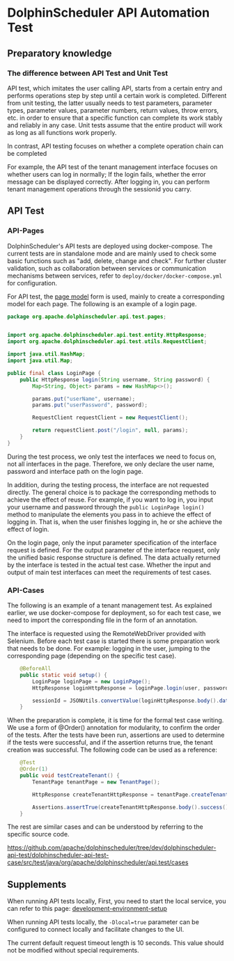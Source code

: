 # DolphinScheduler API Automation Test

## Preparatory knowledge

### The difference between API Test and Unit Test

API test, which imitates the user calling API, starts from a certain entry and performs operations step by step until a certain work is completed. Different from unit testing, the latter usually needs to test parameters, parameter types, parameter values, parameter numbers, return values, throw errors, etc. in order to ensure that a specific function can complete its work stably and reliably in any case. Unit tests assume that the entire product will work as long as all functions work properly.

In contrast, API testing focuses on whether a complete operation chain can be completed

For example, the API test of the tenant management interface focuses on whether users can log in normally; If the login fails, whether the error message can be displayed correctly. After logging in, you can perform tenant management operations through the sessionid you carry.


## API Test

### API-Pages

DolphinScheduler's API tests are deployed using docker-compose. The current tests are in standalone mode and are mainly used to check some basic functions such as "add, delete, change and check". For further cluster validation, such as collaboration between services or communication mechanisms between services, refer to `deploy/docker/docker-compose.yml` for configuration.

For API test,  the [page model](https://www.selenium.dev/documentation/guidelines/page_object_models/) form is used, mainly to create a corresponding model for each page. The following is an example of a login page.

```java
package org.apache.dolphinscheduler.api.test.pages;


import org.apache.dolphinscheduler.api.test.entity.HttpResponse;
import org.apache.dolphinscheduler.api.test.utils.RequestClient;

import java.util.HashMap;
import java.util.Map;

public final class LoginPage {
    public HttpResponse login(String username, String password) {
        Map<String, Object> params = new HashMap<>();

        params.put("userName", username);
        params.put("userPassword", password);

        RequestClient requestClient = new RequestClient();

        return requestClient.post("/login", null, params);
    }
}
```

During the test process, we only test the interfaces we need to focus on, not all interfaces in the page. Therefore, we only declare the user name, password and interface path on the login page.

In addition, during the testing process, the interface are not requested directly. The general choice is to package the corresponding methods to achieve the effect of reuse. For example, if you want to log in, you input your username and password through the `public LoginPage login()` method to manipulate the elements you pass in to achieve the effect of logging in. That is, when the user finishes logging in, he or she achieve the effect of login.

On the login page, only the input parameter specification of the interface request is defined. For the output parameter of the interface request, only the unified basic response structure is defined. The data actually returned by the interface is tested in the actual test case. Whether the input and output of main test interfaces can meet the requirements of test cases.


### API-Cases

The following is an example of a tenant management test. As explained earlier, we use docker-compose for deployment, so for each test case, we need to import the corresponding file in the form of an annotation.

The interface is requested using the RemoteWebDriver provided with Selenium. Before each test case is started there is some preparation work that needs to be done. For example: logging in the user, jumping to the corresponding page (depending on the specific test case).

```java
    @BeforeAll
    public static void setup() {
        LoginPage loginPage = new LoginPage();
        HttpResponse loginHttpResponse = loginPage.login(user, password);

        sessionId = JSONUtils.convertValue(loginHttpResponse.body().data(), LoginResponseData.class).sessionId();
    }
```

When the preparation is complete, it is time for the formal test case writing. We use a form of @Order() annotation for modularity, to confirm the order of the tests. After the tests have been run, assertions are used to determine if the tests were successful, and if the assertion returns true, the tenant creation was successful. The following code can be used as a reference:

```java
    @Test
    @Order(1)
    public void testCreateTenant() {
        TenantPage tenantPage = new TenantPage();

        HttpResponse createTenantHttpResponse = tenantPage.createTenant(sessionId, tenant, 1, "");

        Assertions.assertTrue(createTenantHttpResponse.body().success());
    }
```

The rest are similar cases and can be understood by referring to the specific source code.

https://github.com/apache/dolphinscheduler/tree/dev/dolphinscheduler-api-test/dolphinscheduler-api-test-case/src/test/java/org/apache/dolphinscheduler/api.test/cases

## Supplements

When running API tests locally, First, you need to start the local service, you can refer to this page: 
[development-environment-setup](https://dolphinscheduler.apache.org/en-us/development/development-environment-setup.html)

When running API tests locally, the `-Dlocal=true` parameter can be configured to connect locally and facilitate changes to the UI.

The current default request timeout length is 10 seconds. This value should not be modified without special requirements.
